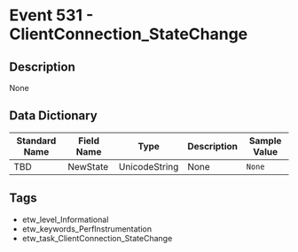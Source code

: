 # Event 531 - ClientConnection_StateChange

## Description
None

## Data Dictionary
|Standard Name|Field Name|Type|Description|Sample Value|
|---|---|---|---|---|
|TBD|NewState|UnicodeString|None|`None`|

## Tags
* etw_level_Informational
* etw_keywords_PerfInstrumentation
* etw_task_ClientConnection_StateChange
